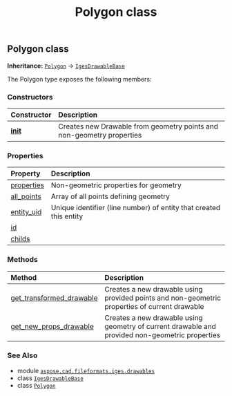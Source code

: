 ﻿---
title: Polygon class
second_title: Aspose.CAD for Python via .NET API References
description: 
type: docs
weight: 50
url: /python-net/aspose.cad.fileformats.iges.drawables/polygon/
is_root: false
---

## Polygon class





**Inheritance:** [`Polygon`](/cad/python-net/aspose.cad.fileformats.iges.drawables/polygon) → 
[`IgesDrawableBase`](/cad/python-net/aspose.cad.fileformats.iges.drawables/igesdrawablebase)



The Polygon type exposes the following members:

### Constructors
| Constructor | Description |
| :- | :- |
| [__init__](/cad/python-net/aspose.cad.fileformats.iges.drawables/polygon/__init__/#aspose.cad.fileformats.iges.drawables.IDrawableProperties-list) | Creates new Drawable from geometry points and non-geometry properties |


### Properties
| Property | Description |
| :- | :- |
| [properties](/cad/python-net/aspose.cad.fileformats.iges.drawables/polygon/properties) | Non-geometric properties for geometry |
| [all_points](/cad/python-net/aspose.cad.fileformats.iges.drawables/polygon/all_points) | Array of all points defining geometry |
| [entity_uid](/cad/python-net/aspose.cad.fileformats.iges.drawables/polygon/entity_uid) | Unique identifier (line number) of entity that created this entity |
| [id](/cad/python-net/aspose.cad.fileformats.iges.drawables/polygon/id) |  |
| [childs](/cad/python-net/aspose.cad.fileformats.iges.drawables/polygon/childs) |  |


### Methods
| Method | Description |
| :- | :- |
| [get_transformed_drawable](/cad/python-net/aspose.cad.fileformats.iges.drawables/polygon/get_transformed_drawable/#list) | Creates a new drawable using provided points and non-geometric properties of current drawable |
| [get_new_props_drawable](/cad/python-net/aspose.cad.fileformats.iges.drawables/polygon/get_new_props_drawable/#aspose.cad.fileformats.iges.drawables.IDrawableProperties) | Creates a new drawable using geometry of current drawable and provided non-geometric properties |



### See Also
* module [`aspose.cad.fileformats.iges.drawables`](..)
* class [`IgesDrawableBase`](/cad/python-net/aspose.cad.fileformats.iges.drawables/igesdrawablebase)
* class [`Polygon`](/cad/python-net/aspose.cad.fileformats.iges.drawables/polygon)
